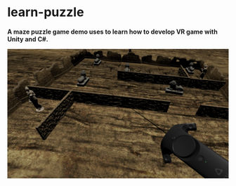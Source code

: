 # learn-puzzle

**A maze puzzle game demo uses to learn how to develop VR game with Unity and C#.**

![](/media/14849971872379.jpg)
